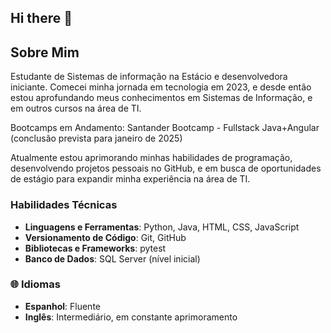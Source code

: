 ## Hi there 👋

## Sobre Mim

Estudante de Sistemas de informação na Estácio e desenvolvedora iniciante. Comecei minha jornada em tecnologia em 2023, e desde então estou aprofundando meus conhecimentos em Sistemas de Informação, e em outros cursos na área de TI. 

Bootcamps em Andamento: Santander Bootcamp - Fullstack Java+Angular (conclusão prevista para janeiro de 2025)

Atualmente estou aprimorando minhas habilidades de programação, desenvolvendo projetos pessoais no GitHub, e em busca de oportunidades de estágio para expandir minha experiência na área de TI.

### Habilidades Técnicas

- **Linguagens e Ferramentas**: Python, Java, HTML, CSS, JavaScript  
- **Versionamento de Código**: Git, GitHub  
- **Bibliotecas e Frameworks**: pytest  
- **Banco de Dados**: SQL Server (nível inicial)

### 🌐 Idiomas

- **Espanhol**: Fluente  
- **Inglês**: Intermediário, em constante aprimoramento


<!--
**drtsilva94/drtsilva94** is a ✨ _special_ ✨ repository because its `README.md` (this file) appears on your GitHub profile.

Here are some ideas to get you started:

- 🔭 I’m currently working on ...
- 🌱 I’m currently learning ...
- 👯 I’m looking to collaborate on ...
- 🤔 I’m looking for help with ...
- 💬 Ask me about ...
- 📫 How to reach me: ...
- 😄 Pronouns: ...
- ⚡ Fun fact: ...
-->

